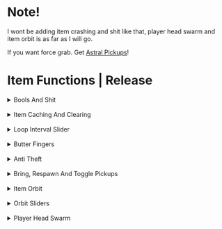 # Note!
I wont be adding item crashing and shit like that, player head swarm and item orbit is as far as I will go. 

If you want force grab. Get [Astral Pickups]("https://github.com/Astrum-Project/AstralPickups/blob/master/Orbit.cs")!

# Item Functions | Release

<details>
<summary>Bools And Shit</summary>
<br>

```
[bool] Item Orbit
[float] Orbit Speed
[bool] Item Hidera
[bool] Butter Fingers
[bool] Select Butter Fingers
[bool] Anti Theft
[bool] Player Head Swarm
[bool] Toggle Item Mesh
```
</details>
<br/>
<details>
<summary>Item Caching And Clearing</summary>
<br>

```
ClearCache:
Literally just cachedList.Clear();

CachePickups:
Gets every active item and caches it.
```
</details>
<br/>
<details>
<summary>Loop Interval Slider</summary>
<br>

```
Loop Interval:
How slow does one loop take (seconds). Min: 0 Max: 2
```
</details>
<br/>
<details>
<summary>Butter Fingers</summary>
<br>

```
Butter Fingers:
Loops through item cache and checks if your not the owner of said object, become its owner.
```
</details>
<br/>
<details>
<summary>Anti Theft</summary>
<br>

```
Anti Theft:
Does some funky checks.
Basically it checks for the item currently in hand.
If the item is no longer in your hand but your still "holding" the item.
It just comes back to your hand.
```
</details>
<br/>
<details>
<summary>Bring, Respawn And Toggle Pickups</summary>
<br>

```
Once again. Get cache of items..

Bring Pickups:
Gets the object's pos and sets its pos to your pos.

Respawn Pickups:
Sends object's to 1000, 1000, 1000 so they respawn.

Show / Hide Pickups:
Gets object's gameObject and toggles it between true and false.
```
</details>
<br/>
<details>
<summary>Item Orbit</summary>
<br>

```
Item Orbit:
I used astral pickups item orbit as a base and modified it.
I fucking re-learnt trig to modify it.. It was that hard surprisingly.
```
</details>
<br/>
<details>
<summary>Orbit Sliders</summary>
<br>

```
Speed:
How fast it circles the player. Min: 0 Max: 5

Height:
At 0 the height is at their hips. Min: -10 Max: 10

Radius:
Distance between the player, also spreads the items. Min: 0 Max: 2.5
```
</details>
<br/>
<details>
<summary>Player Head Swarm</summary>
<br>

```
Player Head Swarm:
Sets the items position to the players head... Thats it
```
</details>

<br/>